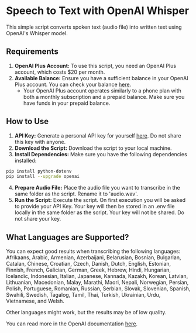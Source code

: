 # Speech to Text with OpenAI Whisper

This simple script converts spoken text (audio file) into written text using OpenAI's Whisper model.

## Requirements  

1. **OpenAI Plus Account:** To use this script, you need an OpenAI Plus account, which costs $20 per month.
2. **Available Balance:** Ensure you have a sufficient balance in your OpenAI Plus account. You can check your balance [here](https://platform.openai.com/account/billing/overview).
   - Your OpenAI Plus account operates similarly to a phone plan with both a monthly subscription and a prepaid balance. Make sure you have funds in your prepaid balance.  

## How to Use  

1. **API Key:** Generate a personal API key for yourself [here](https://platform.openai.com/api-keys). Do not share this key with anyone.
2. **Download the Script:** Download the script to your local machine.
3. **Install Dependencies:** Make sure you have the following dependencies installed:

```bash
pip install python-dotenv
pip install --upgrade openai
```

4. **Prepare Audio File:** Place the audio file you want to transcribe in the same folder as the script. Rename it to 'audio.wav'.
5. **Run the Script:** Execute the script. On first execution you will be asked to provide your API Key. Your key will then be stored in an .env file locally in the same folder as the script. Your key will not be shared. Do not share your key.  

## What Languages are Supported?

You can expect good results when transcribing the following languages:
Afrikaans, Arabic, Armenian, Azerbaijani, Belarusian, Bosnian, Bulgarian, Catalan, Chinese, Croatian, Czech, Danish, Dutch, English, Estonian, Finnish, French, Galician, German, Greek, Hebrew, Hindi, Hungarian, Icelandic, Indonesian, Italian, Japanese, Kannada, Kazakh, Korean, Latvian, Lithuanian, Macedonian, Malay, Marathi, Maori, Nepali, Norwegian, Persian, Polish, Portuguese, Romanian, Russian, Serbian, Slovak, Slovenian, Spanish, Swahili, Swedish, Tagalog, Tamil, Thai, Turkish, Ukrainian, Urdu, Vietnamese, and Welsh.

Other languages might work, but the results may be of low quality.

You can read more in the OpenAI documentation [here](https://platform.openai.com/docs/guides/speech-to-text/quickstart).
